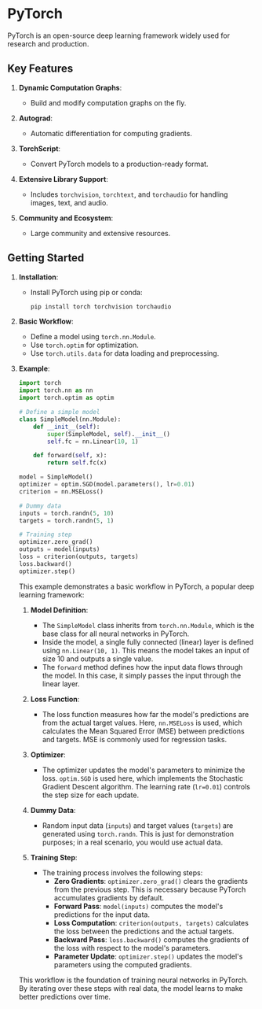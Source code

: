 # PyTorch

PyTorch is an open-source deep learning framework widely used for research and production.

## Key Features

1. **Dynamic Computation Graphs**:
   - Build and modify computation graphs on the fly.

2. **Autograd**:
   - Automatic differentiation for computing gradients.

3. **TorchScript**:
   - Convert PyTorch models to a production-ready format.

4. **Extensive Library Support**:
   - Includes `torchvision`, `torchtext`, and `torchaudio` for handling images, text, and audio.

5. **Community and Ecosystem**:
   - Large community and extensive resources.

## Getting Started

1. **Installation**:
   - Install PyTorch using pip or conda:
     ```bash
     pip install torch torchvision torchaudio
     ```

2. **Basic Workflow**:
   - Define a model using `torch.nn.Module`.
   - Use `torch.optim` for optimization.
   - Use `torch.utils.data` for data loading and preprocessing.

3. **Example**:
   ```python
   import torch
   import torch.nn as nn
   import torch.optim as optim

   # Define a simple model
   class SimpleModel(nn.Module):
       def __init__(self):
           super(SimpleModel, self).__init__()
           self.fc = nn.Linear(10, 1)

       def forward(self, x):
           return self.fc(x)

   model = SimpleModel()
   optimizer = optim.SGD(model.parameters(), lr=0.01)
   criterion = nn.MSELoss()

   # Dummy data
   inputs = torch.randn(5, 10)
   targets = torch.randn(5, 1)

   # Training step
   optimizer.zero_grad()
   outputs = model(inputs)
   loss = criterion(outputs, targets)
   loss.backward()
   optimizer.step()
   ```

   This example demonstrates a basic workflow in PyTorch, a popular deep learning framework:

   1. **Model Definition**:
      - The `SimpleModel` class inherits from `torch.nn.Module`, which is the base class for all neural networks in PyTorch.
      - Inside the model, a single fully connected (linear) layer is defined using `nn.Linear(10, 1)`. This means the model takes an input of size 10 and outputs a single value.
      - The `forward` method defines how the input data flows through the model. In this case, it simply passes the input through the linear layer.

   2. **Loss Function**:
      - The loss function measures how far the model's predictions are from the actual target values. Here, `nn.MSELoss` is used, which calculates the Mean Squared Error (MSE) between predictions and targets. MSE is commonly used for regression tasks.

   3. **Optimizer**:
      - The optimizer updates the model's parameters to minimize the loss. `optim.SGD` is used here, which implements the Stochastic Gradient Descent algorithm. The learning rate (`lr=0.01`) controls the step size for each update.

   4. **Dummy Data**:
      - Random input data (`inputs`) and target values (`targets`) are generated using `torch.randn`. This is just for demonstration purposes; in a real scenario, you would use actual data.

   5. **Training Step**:
      - The training process involves the following steps:
        - **Zero Gradients**: `optimizer.zero_grad()` clears the gradients from the previous step. This is necessary because PyTorch accumulates gradients by default.
        - **Forward Pass**: `model(inputs)` computes the model's predictions for the input data.
        - **Loss Computation**: `criterion(outputs, targets)` calculates the loss between the predictions and the actual targets.
        - **Backward Pass**: `loss.backward()` computes the gradients of the loss with respect to the model's parameters.
        - **Parameter Update**: `optimizer.step()` updates the model's parameters using the computed gradients.

   This workflow is the foundation of training neural networks in PyTorch. By iterating over these steps with real data, the model learns to make better predictions over time.
